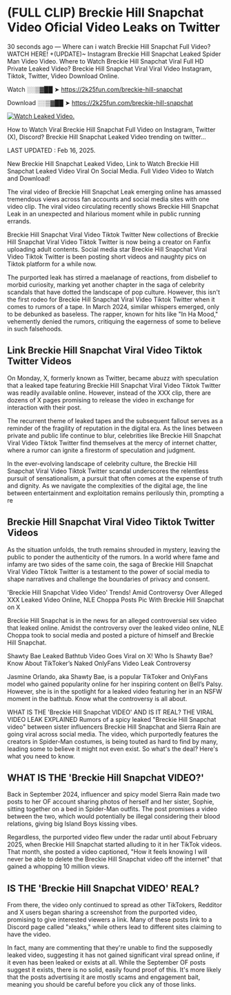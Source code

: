 # (FULL CLIP) Breckie Hill Snapchat Video Oficial Video Leaks on Twitter

30 seconds ago — Where can i watch Breckie Hill Snapchat Full Video? WATCH HERE! +(UPDATE)~ Instagram Breckie Hill Snapchat Leaked Spider Man Video Video. Where to Watch Breckie Hill Snapchat Viral Full HD Private Leaked Video? Breckie Hill Snapchat Viral Viral Video Instagram, Tiktok, Twitter, Video Download Online.

Watch ░░▒▓██ ➤ https://2k25fun.com/breckie-hill-snapchat

Download ░░▒▓██ ➤ https://2k25fun.com/breckie-hill-snapchat

[![Watch Leaked Video.](https://miro.medium.com/v2/resize:fit:828/format:webp/1*cilzJN44JGOrTw9NJCrNHA.gif "Watch Leaked Video")](https://2k25fun.com/breckie-hill-snapchat)

How to Watch Viral Breckie Hill Snapchat Full Video on Instagram, Twitter (X), Discord? Breckie Hill Snapchat Leaked Video trending on twitter...

LAST UPDATED : Feb 16, 2025.

New Breckie Hill Snapchat Leaked Video, Link to Watch Breckie Hill Snapchat Leaked Video Viral On Social Media. Full Video Video to Watch and Download!

The viral video of Breckie Hill Snapchat Leak emerging online has amassed tremendous views across fan accounts and social media sites with one video clip. The viral video circulating recently shows Breckie Hill Snapchat Leak in an unexpected and hilarious moment while in public running errands.

Breckie Hill Snapchat Viral Video Tiktok Twitter New collections of Breckie Hill Snapchat Viral Video Tiktok Twitter is now being a creator on Fanfix uploading adult contents. Social media star Breckie Hill Snapchat Viral Video Tiktok Twitter is been posting short videos and naughty pics on Tiktok platform for a while now.

The purported leak has stirred a maelanage of reactions, from disbelief to morbid curiosity, marking yet another chapter in the saga of celebrity scandals that have dotted the landscape of pop culture. However, this isn't the first rodeo for Breckie Hill Snapchat Viral Video Tiktok Twitter when it comes to rumors of a tape. In March 2024, similar whispers emerged, only to be debunked as baseless. The rapper, known for hits like "In Ha Mood," vehemently denied the rumors, critiquing the eagerness of some to believe in such falsehoods.

## Link Breckie Hill Snapchat Viral Video Tiktok Twitter Videos

On Monday, X, formerly known as Twitter, became abuzz with speculation that a leaked tape featuring Breckie Hill Snapchat Viral Video Tiktok Twitter was readily available online. However, instead of the XXX clip, there are dozens of X pages promising to release the video in exchange for interaction with their post.

The recurrent theme of leaked tapes and the subsequent fallout serves as a reminder of the fragility of reputation in the digital era. As the lines between private and public life continue to blur, celebrities like Breckie Hill Snapchat Viral Video Tiktok Twitter find themselves at the mercy of internet chatter, where a rumor can ignite a firestorm of speculation and judgment.

In the ever-evolving landscape of celebrity culture, the Breckie Hill Snapchat Viral Video Tiktok Twitter scandal underscores the relentless pursuit of sensationalism, a pursuit that often comes at the expense of truth and dignity. As we navigate the complexities of the digital age, the line between entertainment and exploitation remains perilously thin, prompting a re

##  Breckie Hill Snapchat Viral Video Tiktok Twitter Videos

As the situation unfolds, the truth remains shrouded in mystery, leaving the public to ponder the authenticity of the rumors. In a world where fame and infamy are two sides of the same coin, the saga of Breckie Hill Snapchat Viral Video Tiktok Twitter is a testament to the power of social media to shape narratives and challenge the boundaries of privacy and consent.

'Breckie Hill Snapchat Video Video' Trends! Amid Controversy Over Alleged XXX Leaked Video Online, NLE Choppa Posts Pic With Breckie Hill Snapchat on X

Breckie Hill Snapchat is in the news for an alleged controversial sex video that leaked online. Amidst the controversy over the leaked video online, NLE Choppa took to social media and posted a picture of himself and Breckie Hill Snapchat.

Shawty Bae Leaked Bathtub Video Goes Viral on X! Who Is Shawty Bae? Know About TikToker’s Naked OnlyFans Video Leak Controversy

Jasmine Orlando, aka Shawty Bae, is a popular TikToker and OnlyFans model who gained popularity online for her inspiring content on Bell’s Palsy. However, she is in the spotlight for a leaked video featuring her in an NSFW moment in the bathtub. Know what the controversy is all about.

WHAT IS THE 'Breckie Hill Snapchat VIDEO' AND IS IT REAL? THE VIRAL VIDEO LEAK EXPLAINED Rumors of a spicy leaked "Breckie Hill Snapchat video" between sister influencers Breckie Hill Snapchat and Sierra Rain are going viral across social media. The video, which purportedly features the creators in Spider-Man costumes, is being touted as hard to find by many, leading some to believe it might not even exist. So what's the deal? Here's what you need to know.

## WHAT IS THE 'Breckie Hill Snapchat VIDEO?'

Back in September 2024, influencer and spicy model Sierra Rain made two posts to her OF account sharing photos of herself and her sister, Sophie, sitting together on a bed in Spider-Man outfits. The post promises a video between the two, which would potentially be illegal considering their blood relations, giving big Island Boys kissing vibes.

Regardless, the purported video flew under the radar until about February 2025, when Breckie Hill Snapchat started alluding to it in her TikTok videos. That month, she posted a video captioned, "How it feels knowing I will never be able to delete the Breckie Hill Snapchat video off the internet" that gained a whopping 10 million views.

## IS THE 'Breckie Hill Snapchat VIDEO' REAL?

From there, the video only continued to spread as other TikTokers, Redditor and X users began sharing a screenshot from the purported video, promising to give interested viewers a link. Many of these posts link to a Discord page called "xleaks," while others lead to different sites claiming to have the video.

In fact, many are commenting that they're unable to find the supposedly leaked video, suggesting it has not gained significant viral spread online, if it even has been leaked or exists at all. While the September OF posts suggest it exists, there is no solid, easily found proof of this. It's more likely that the posts advertising it are mostly scams and engagement bait, meaning you should be careful before you click any of those links.